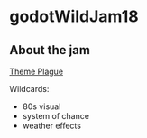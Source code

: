# godotWildJam18

## About the jam
[Theme Plague](https://itch.io/jam/godot-wild-jam-18)

Wildcards:
- 80s visual
- system of chance
- weather effects
  
